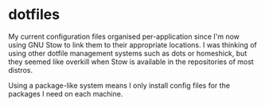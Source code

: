 dotfiles
========

My current configuration files organised per-application since I'm now using
GNU Stow to link them to their appropriate locations. I was thinking of using
other dotfile management systems such as dots or homeshick, but they seemed
like overkill when Stow is available in the repositories of most distros.

Using a package-like system means I only install config files for the packages
I need on each machine.

